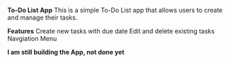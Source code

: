 **To-Do List App**
This is a simple To-Do List app that allows users to create and manage their tasks.

**Features**
Create new tasks with due date
Edit and delete existing tasks
Navgiation Menu

**I am still building the App, not done yet**
